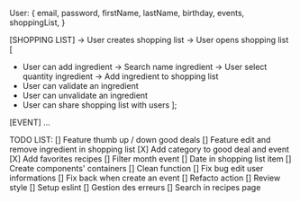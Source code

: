 User: {
  email,
  password,
  firstName,
  lastName,
  birthday,
  events,
  shoppingList,
}

[SHOPPING LIST] 
-> User creates shopping list
-> User opens shopping list [
  - User can add ingredient -> Search name ingredient -> User select quantity ingredient -> Add ingredient to shopping list
  - User can validate an ingredient
  - User can unvalidate an ingredient
  - User can share shopping list with users
];

[EVENT]
...

TODO LIST:
[] Feature thumb up / down good deals
[] Feature edit and remove ingredient in shopping list
[X] Add category to good deal and event
[X] Add favorites recipes
[] Filter month event
[] Date in shopping list item
[] Create components' containers
[] Clean function
[] Fix bug edit user informations
[] Fix back when create an event
[] Refacto action 
[] Review style
[] Setup eslint
[] Gestion des erreurs
[] Search in recipes page
